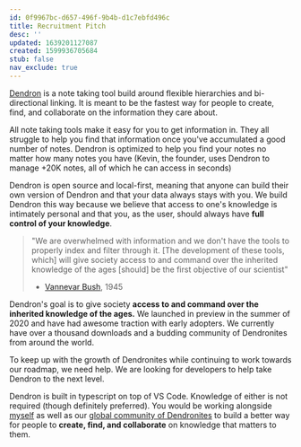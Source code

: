 ```yaml
---
id: 0f9967bc-d657-496f-9b4b-d1c7ebfd496c
title: Recruitment Pitch
desc: ''
updated: 1639201127087
created: 1599936705684
stub: false
nav_exclude: true
---
```

[Dendron](https://dendron.so) is a note taking tool build around flexible hierarchies and bi-directional linking. It is meant to be the fastest way for people to create, find, and collaborate on the information they care about.

All note taking tools make it easy for you to get information in. They all struggle to help you find that information once you've accumulated a good number of notes. Dendron is optimized to help you find your notes no matter how many notes you have (Kevin, the founder, uses Dendron to manage +20K notes, all of which he can access in seconds)

Dendron is open source and local-first, meaning that anyone can build their own version of Dendron and that your data always stays with you. We build Dendron this way because we believe that access to one's knowledge is intimately personal and that you, as the user, should always have **full control of your knowledge**.

> "We are overwhelmed with information and we don't have the tools to properly index and filter through it. [The development of these tools, which] will give society access to and command over the inherited knowledge of the ages [should] be the first objective of our scientist" 
>
> - [Vannevar Bush](https://en.wikipedia.org/wiki/Vannevar_Bush), 1945

Dendron's goal is to give society **access to and command over the inherited knowledge of the ages.** We launched in preview in the summer of 2020 and have had awesome traction with early adopters. We currently have over a thousand downloads and a budding community of Dendronites from around the world. 

To keep up with the growth of Dendronites while continuing to work towards our roadmap, we need help. We are looking for developers to help take Dendron to the next level.

Dendron is built in typescript on top of VS Code. Knowledge of either is not required (though definitely preferred). You would be working alongside [myself](https://www.kevinslin.com) as well as our [global community of Dendronites](https://link.dendron.so/discord) to build a better way for people to **create, find, and collaborate** on knowledge that matters to them. 

